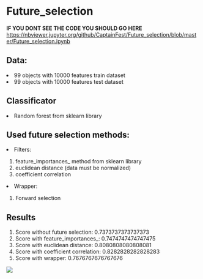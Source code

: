 # Future_selection

**IF YOU DONT SEE THE CODE YOU SHOULD GO HERE** <https://nbviewer.jupyter.org/github/CaptainFest/Future_selection/blob/master/Future_selection.ipynb>

## Data:
<li> 99 objects with 10000 features train dataset
<li> 99 objects with 10000 features test dataset

## Classificator
<li> Random forest from sklearn library

## Used future selection methods:
<li> Filters: </li>
  <ol>
    <li> feature_importances_ method from sklearn library </li>
    <li> euclidean distance (data must be normalized) </li>
    <li> coefficient correlation </li>
  </ol>
<li> Wrapper: </li>
  <ol>
    <li> Forward selection </li>
  </ol>

## Results

1. Score without future selection:     0.7373737373737373
2. Score with feature_importances_:    0.7474747474747475
3. Score with euclidean distance:      0.8080808080808081
4. Score with coefficient correlation: 0.8282828282828283
5. Score with wrapper:                 0.7676767676767676

<img src="https://imgur.com/awP2FBW.jpg">

